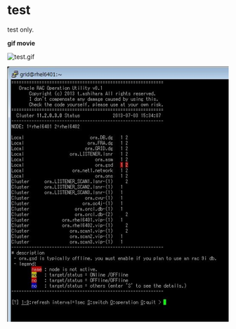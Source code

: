 # test
test only.

**gif movie**

![test.gif](https://github.com/63rabbits/test/blob/master/test.gif?raw=true)

![test](/ou.jpg?raw=true)
